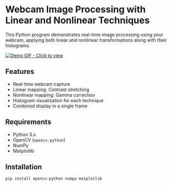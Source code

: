# Webcam Image Processing with Linear and Nonlinear Techniques

This Python program demonstrates real-time image processing using your webcam, applying both linear and nonlinear transformations along with their histograms.

[![Demo GIF - Click to view](https://i.postimg.cc/QxyntMQF/ezgif-3c3a9a266e2966.gif)](https://i.postimg.cc/QxyntMQF/ezgif-3c3a9a266e2966.gif)

## Features

- Real-time webcam capture
- Linear mapping: Contrast stretching
- Nonlinear mapping: Gamma correction
- Histogram visualization for each technique
- Combined display in a single frame

## Requirements

- Python 3.x
- OpenCV (`opencv-python`)
- NumPy
- Matplotlib

## Installation

```bash
pip install opencv-python numpy matplotlib
